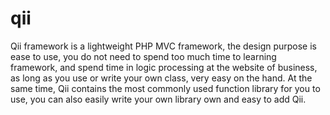 qii
===

Qii framework is a lightweight PHP MVC framework, the design purpose is ease to use, you do not need to spend too much time to learning framework, and spend time in logic processing at the website of business, as long as you use or write your own class, very easy on the hand. At the same time, Qii contains the most commonly used function library for you to use, you can also easily write your own library own and easy to add Qii.
